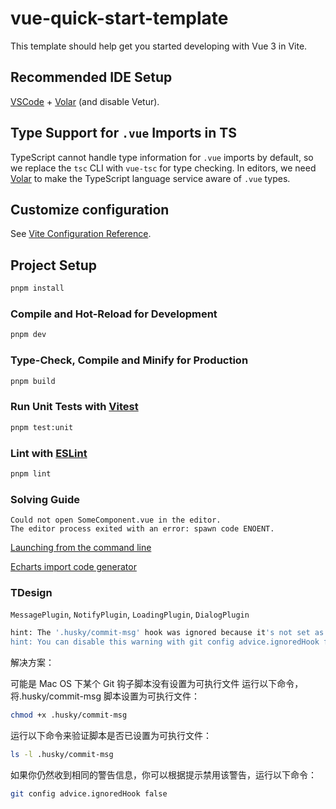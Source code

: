 # vue-quick-start-template

This template should help get you started developing with Vue 3 in Vite.

## Recommended IDE Setup

[VSCode](https://code.visualstudio.com/) + [Volar](https://marketplace.visualstudio.com/items?itemName=Vue.volar) (and disable Vetur).

## Type Support for `.vue` Imports in TS

TypeScript cannot handle type information for `.vue` imports by default, so we replace the `tsc` CLI with `vue-tsc` for type checking. In editors, we need [Volar](https://marketplace.visualstudio.com/items?itemName=Vue.volar) to make the TypeScript language service aware of `.vue` types.

## Customize configuration

See [Vite Configuration Reference](https://vitejs.dev/config/).

## Project Setup

```sh
pnpm install
```

### Compile and Hot-Reload for Development

```sh
pnpm dev
```

### Type-Check, Compile and Minify for Production

```sh
pnpm build
```

### Run Unit Tests with [Vitest](https://vitest.dev/)

```sh
pnpm test:unit
```

### Lint with [ESLint](https://eslint.org/)

```sh
pnpm lint
```

### Solving Guide

```
Could not open SomeComponent.vue in the editor.
The editor process exited with an error: spawn code ENOENT.
```

[Launching from the command line](https://code.visualstudio.com/docs/setup/mac#_launching-from-the-command-line)

[Echarts import code generator](https://vue-echarts.dev/?renderer=svg#codegen)

### TDesign

`MessagePlugin`, `NotifyPlugin`, `LoadingPlugin`, `DialogPlugin`

```bash
hint: The '.husky/commit-msg' hook was ignored because it's not set as executable.
hint: You can disable this warning with git config advice.ignoredHook false.
```

解决方案：

可能是 Mac OS 下某个 Git 钩子脚本没有设置为可执行文件
运行以下命令，将.husky/commit-msg 脚本设置为可执行文件：

```bash
chmod +x .husky/commit-msg
```

运行以下命令来验证脚本是否已设置为可执行文件：

```bash
ls -l .husky/commit-msg
```

如果你仍然收到相同的警告信息，你可以根据提示禁用该警告，运行以下命令：

```bash
git config advice.ignoredHook false
```
